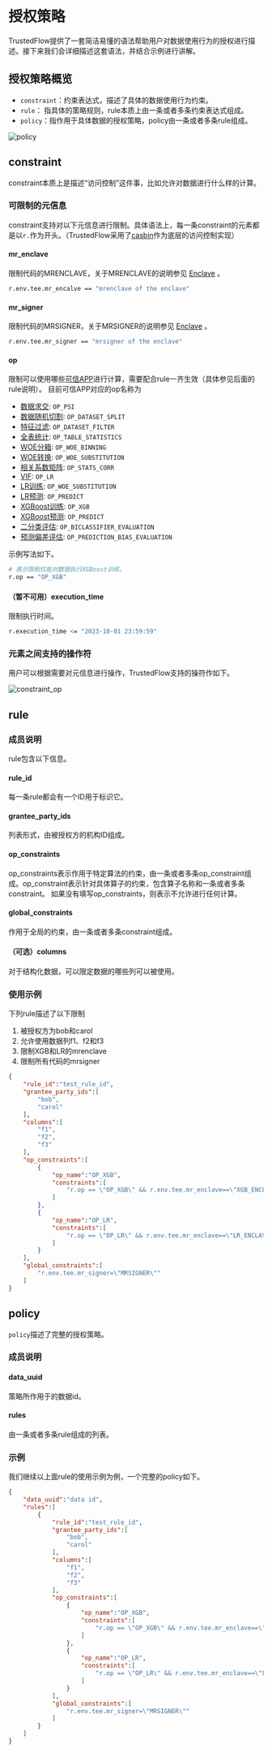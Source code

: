 # 授权策略

TrustedFlow提供了一套简洁易懂的语法帮助用户对数据使用行为的授权进行描述。接下来我们会详细描述这套语法，并结合示例进行讲解。

## 授权策略概览

- `constraint`：约束表达式，描述了具体的数据使用行为约束。
- `rule`： 指具体的策略规则，rule本质上由一条或者多条约束表达式组成。
- `policy`：指作用于具体数据的授权策略，policy由一条或者多条rule组成。

![policy](../images/policy.png)

## constraint
constraint本质上是描述“访问控制”这件事，比如允许对数据进行什么样的计算。

### 可限制的元信息
constraint支持对以下元信息进行限制。具体语法上，每一条constraint的元素都是以`r.`作为开头。（TrustedFlow采用了[casbin](https://github.com/casbin/casbin)作为底层的访问控制实现）

#### mr_enclave
限制代码的MRENCLAVE，关于MRENCLAVE的说明参见 [Enclave](tee/sgx.md#enclave) 。

```bash
r.env.tee.mr_encalve == "mrenclave of the enclave"
```

#### mr_signer
限制代码的MRSIGNER，关于MRSIGNER的说明参见 [Enclave](tee/sgx.md#enclave) 。

```bash
r.env.tee.mr_signer == "mrsigner of the enclave"
```

#### op
限制可以使用哪些[可信APP](./apps/index)进行计算，需要配合rule一齐生效（具体参见后面的rule说明）。
目前可信APP对应的op名称为

- [数据求交](./apps/intersect): `OP_PSI`
- [数据随机切割](./apps/split): `OP_DATASET_SPLIT`
- [特征过滤](./apps/feature_filter): `OP_DATASET_FILTER`
- [全表统计](./apps/data_describe): `OP_TABLE_STATISTICS`
- [WOE分箱](./apps/woe_binning): `OP_WOE_BINNING`
- [WOE转换](./apps/woe_substitution): `OP_WOE_SUBSTITUTION`
- [相关系数矩阵](./apps/corr): `OP_STATS_CORR`
- [VIF](./apps/vif): `OP_LR`
- [LR训练](./apps/lr_train): `OP_WOE_SUBSTITUTION`
- [LR预测](./apps/lr_predict): `OP_PREDICT`
- [XGBoost训练](./apps/xgb_train): `OP_XGB`
- [XGBoost预测](./apps/xgb_train): `OP_PREDICT`
- [二分类评估](./apps/binary_evaluation): `OP_BICLASSIFIER_EVALUATION`
- [预测偏差评估](./apps/prediction_bias_eval): `OP_PREDICTION_BIAS_EVALUATION`

示例写法如下。
```bash
# 表示限制仅能对数据执行XGBoost训练。
r.op == "OP_XGB"
```

#### （暂不可用）execution_time
限制执行时间。
```bash
r.execution_time <= "2023-10-01 23:59:59"
```

### 元素之间支持的操作符

用户可以根据需要对元信息进行操作，TrustedFlow支持的操符作如下。

![constraint_op](../images/constraint_op.jpg)

## rule

### 成员说明
rule包含以下信息。

#### rule_id
每一条rule都会有一个ID用于标识它。

#### grantee_party_ids
列表形式，由被授权方的机构ID组成。

#### op_constraints
op_constraints表示作用于特定算法的约束，由一条或者多条op_constraint组成。op_constraint表示针对具体算子的约束，包含算子名称和一条或者多条constraint。
如果没有填写op_constraints，则表示不允许进行任何计算。

#### global_constraints
作用于全局的约束，由一条或者多条constraint组成。

#### （可选）columns
对于结构化数据，可以限定数据的哪些列可以被使用。

### 使用示例

下列rule描述了以下限制
1. 被授权方为bob和carol
2. 允许使用数据列f1、f2和f3
3. 限制XGB和LR的mrenclave
4. 限制所有代码的mrsigner

```json
{
    "rule_id":"test_rule_id",
    "grantee_party_ids":[
        "bob",
        "carol"
    ],
    "columns":[
        "f1",
        "f2",
        "f3"
    ],
    "op_constraints":[
        {
            "op_name":"OP_XGB",
            "constraints":[
                "r.op == \"OP_XGB\" && r.env.tee.mr_enclave==\"XGB_ENCLAVE\""
            ]
        },
        {
            "op_name":"OP_LR",
            "constraints":[
                "r.op == \"OP_LR\" && r.env.tee.mr_enclave==\"LR_ENCLAVE\""
            ]
        }
    ],
    "global_constraints":[
        "r.env.tee.mr_signer=\"MRSIGNER\""
    ]
}
```

## policy

`policy`描述了完整的授权策略。

### 成员说明

#### data_uuid
策略所作用于的数据id。

#### rules
由一条或者多条rule组成的列表。

### 示例
我们继续以上面rule的使用示例为例，一个完整的policy如下。

```json
{
    "data_uuid":"data id",
    "rules":[
        {
            "rule_id":"test_rule_id",
            "grantee_party_ids":[
                "bob",
                "carol"
            ],
            "columns":[
                "f1",
                "f2",
                "f3"
            ],
            "op_constraints":[
                {
                    "op_name":"OP_XGB",
                    "constraints":[
                        "r.op == \"OP_XGB\" && r.env.tee.mr_enclave==\"XGB_ENCLAVE\""
                    ]
                },
                {
                    "op_name":"OP_LR",
                    "constraints":[
                        "r.op == \"OP_LR\" && r.env.tee.mr_enclave==\"LR_ENCLAVE\""
                    ]
                }
            ],
            "global_constraints":[
                "r.env.tee.mr_signer=\"MRSIGNER\""
            ]
        }
    ]
}